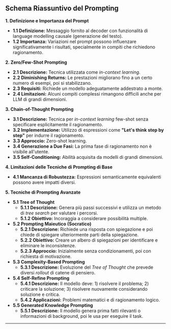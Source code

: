 
## Schema Riassuntivo del Prompting

**1. Definizione e Importanza del Prompt**

*   **1.1 Definizione:** Messaggio fornito al decoder con funzionalità di language modelling causale (generazione del testo).
*   **1.2 Importanza:** Variazioni nel prompt possono influenzare significativamente i risultati, specialmente in compiti che richiedono ragionamento.

**2. Zero/Few-Shot Prompting**

*   **2.1 Descrizione:** Tecnica utilizzata come *in-context learning*.
*   **2.2 Diminishing Returns:** Le prestazioni migliorano fino a un certo numero di esempi, poi si stabilizzano.
*   **2.3 Requisiti:** Richiede un modello adeguatamente addestrato a monte.
*   **2.4 Limitazioni:** Alcuni compiti complessi rimangono difficili anche per LLM di grandi dimensioni.

**3. Chain-of-Thought Prompting**

*   **3.1 Descrizione:** Tecnica per *in-context learning* few-shot senza specificare esplicitamente il ragionamento.
*   **3.2 Implementazione:** Utilizzo di espressioni come **"Let's think step by step"** per indurre il ragionamento.
*   **3.3 Approccio:** Zero-shot learning.
*   **3.4 Generazione a Due Fasi:** La prima fase di ragionamento non è visibile all'utente.
*   **3.5 Self-Conditioning:** Abilità acquisita da modelli di grandi dimensioni.

**4. Limitazioni delle Tecniche di Prompting di Base**

*   **4.1 Mancanza di Robustezza:** Espressioni semanticamente equivalenti possono avere impatti diversi.

**5. Tecniche di Prompting Avanzate**

*   **5.1 Tree of Thought**
    *   **5.1.1 Descrizione:** Genera più passi successivi e utilizza un metodo di *tree search* per valutare i percorsi.
    *   **5.1.2 Obiettivo:** Incoraggia a considerare possibilità multiple.
*   **5.2 Prompting Maieutico (Socratico)**
    *   **5.2.1 Descrizione:** Richiede una risposta con spiegazione e poi chiede di spiegare ulteriormente parti della spiegazione.
    *   **5.2.2 Obiettivo:** Creare un albero di spiegazioni per identificare e eliminare le inconsistenze.
    *   **5.2.3 Approccio:** Inizialmente senza condizionamenti, poi con richiesta di motivazione.
*   **5.3 Complexity-Based Prompting**
    *   **5.3.1 Descrizione:** Evoluzione del *Tree of Thought* che prevede diversi *rollout* di catene di pensiero.
*   **5.4 Self-Refine Prompting**
    *   **5.4.1 Descrizione:** Il modello deve: 1) risolvere il problema; 2) criticare la soluzione; 3) risolvere nuovamente considerando soluzione e critica.
    *   **5.4.2 Applicazioni:** Problemi matematici e di ragionamento logico.
*   **5.5 Generated Knowledge Prompting**
    *   **5.5.1 Descrizione:** Il modello genera prima fatti rilevanti o informazioni di background, poi le usa per eseguire il task.

---
